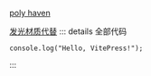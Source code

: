 <script setup>
  import PBRMaterials from '/components/03-PBR-materials/PBRMaterials.vue'
</script>

<PBRMaterials/>

[poly haven](http://polyhaven.com)

[发光材质代替](https://polyhaven.com/a/slate_driveway)
::: details 全部代码

```vue
console.log("Hello, VitePress!");
```

:::
